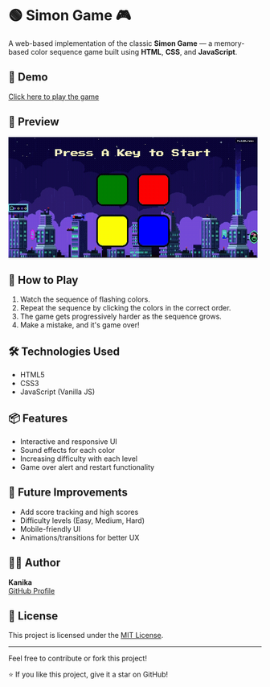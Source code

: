 # 🟢 Simon Game 🎮

A web-based implementation of the classic **Simon Game** — a memory-based color sequence game built using **HTML**, **CSS**, and **JavaScript**.

## 🚀 Demo

[Click here to play the game](https://kanika0004.github.io/simon-game/)

## 📸 Preview

![Simon Game Gif](ScreenR.gif) 

## 🧠 How to Play

1. Watch the sequence of flashing colors.
2. Repeat the sequence by clicking the colors in the correct order.
3. The game gets progressively harder as the sequence grows.
4. Make a mistake, and it's game over!

## 🛠️ Technologies Used

- HTML5
- CSS3
- JavaScript (Vanilla JS)


## 📦 Features

- Interactive and responsive UI
- Sound effects for each color
- Increasing difficulty with each level
- Game over alert and restart functionality

## 🎯 Future Improvements

- Add score tracking and high scores
- Difficulty levels (Easy, Medium, Hard)
- Mobile-friendly UI
- Animations/transitions for better UX

## 🧑‍💻 Author

**Kanika**  
[GitHub Profile](https://github.com/kanika0004)

## 📝 License

This project is licensed under the [MIT License](LICENSE).

---

Feel free to contribute or fork this project!

⭐ If you like this project, give it a star on GitHub!



